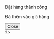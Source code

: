 <?php
<div id="myModal" class="modal fade" role="dialog">
  <div class="modal-dialog modal-sm">
	<div class="modal-content">
	  <div class="modal-body">
		<p>Đặt hàng thành công</p>
		<p>Đã thêm <span id="tensp"></span> vào giỏ hàng</p>
	  </div>
	  <div class="modal-footer">
		<button type="button" class="btn btn-primary btn-sm" data-dismiss="modal">Close</button>
	  </div>
	</div>

  </div>
</div>  
?>